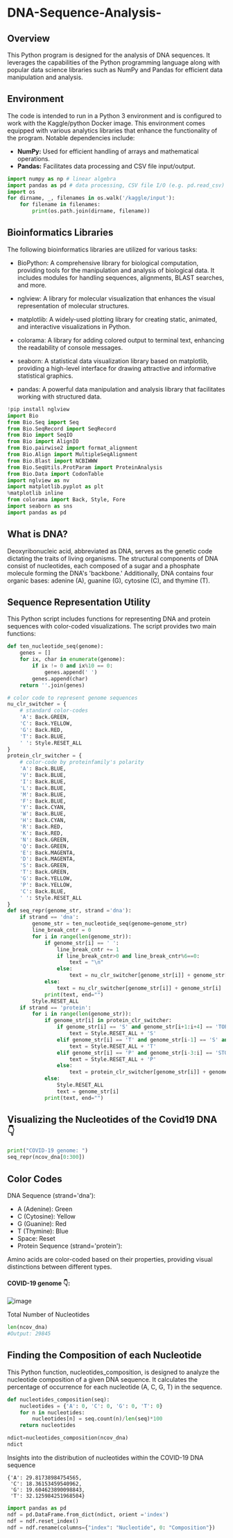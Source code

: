 # DNA-Sequence-Analysis-

## Overview

This Python program is designed for the analysis of DNA sequences. It leverages the capabilities of the Python programming language along with popular data science libraries such as NumPy and Pandas for efficient data manipulation and analysis.

## Environment
The code is intended to run in a Python 3 environment and is configured to work with the Kaggle/python Docker image. This environment comes equipped with various analytics libraries that enhance the functionality of the program. Notable dependencies include:

- **NumPy:** Used for efficient handling of arrays and mathematical operations.
- **Pandas:** Facilitates data processing and CSV file input/output.

```python
import numpy as np # linear algebra
import pandas as pd # data processing, CSV file I/O (e.g. pd.read_csv)
import os
for dirname, _, filenames in os.walk('/kaggle/input'):
    for filename in filenames:
        print(os.path.join(dirname, filename))
```

## Bioinformatics Libraries

The following bioinformatics libraries are utilized for various tasks:

- BioPython: A comprehensive library for biological computation, providing tools for the manipulation and analysis of biological data. It includes modules for handling sequences, alignments, BLAST searches, and more.

- nglview: A library for molecular visualization that enhances the visual representation of molecular structures.

- matplotlib: A widely-used plotting library for creating static, animated, and interactive visualizations in Python.

- colorama: A library for adding colored output to terminal text, enhancing the readability of console messages.
  
- seaborn: A statistical data visualization library based on matplotlib, providing a high-level interface for drawing attractive and informative statistical graphics.

- pandas: A powerful data manipulation and analysis library that facilitates working with structured data.

```python
!pip install nglview
import Bio
from Bio.Seq import Seq
from Bio.SeqRecord import SeqRecord
from Bio import SeqIO
from Bio import AlignIO
from Bio.pairwise2 import format_alignment 
from Bio.Align import MultipleSeqAlignment
from Bio.Blast import NCBIWWW
from Bio.SeqUtils.ProtParam import ProteinAnalysis
from Bio.Data import CodonTable
import nglview as nv
import matplotlib.pyplot as plt
%matplotlib inline
from colorama import Back, Style, Fore
import seaborn as sns
import pandas as pd
```

## What is DNA?

Deoxyribonucleic acid, abbreviated as DNA, serves as the genetic code dictating the traits of living organisms. The structural components of DNA consist of nucleotides, each composed of a sugar and a phosphate molecule forming the DNA's 'backbone.' Additionally, DNA contains four organic bases: adenine (A), guanine (G), cytosine (C), and thymine (T).

## Sequence Representation Utility
This Python script includes functions for representing DNA and protein sequences with color-coded visualizations. The script provides two main functions:

```python
def ten_nucleotide_seq(genome):
    genes = []
    for ix, char in enumerate(genome):
        if ix != 0 and ix%10 == 0:
            genes.append(' ')
        genes.append(char)
    return ''.join(genes)

# color code to represent genome sequences
nu_clr_switcher = {
    # standard color-codes
    'A': Back.GREEN,
    'C': Back.YELLOW,
    'G': Back.RED,
    'T': Back.BLUE,
    ' ': Style.RESET_ALL
}
protein_clr_switcher = {
    # color-code by proteinfamily's polarity
    'A': Back.BLUE,
    'V': Back.BLUE,
    'I': Back.BLUE,
    'L': Back.BLUE,
    'M': Back.BLUE,
    'F': Back.BLUE,
    'Y': Back.CYAN,
    'W': Back.BLUE,
    'H': Back.CYAN,
    'R': Back.RED,
    'K': Back.RED,
    'N': Back.GREEN,
    'Q': Back.GREEN,
    'E': Back.MAGENTA,
    'D': Back.MAGENTA,
    'S': Back.GREEN,
    'T': Back.GREEN,
    'G': Back.YELLOW,
    'P': Back.YELLOW,
    'C': Back.BLUE,
    ' ': Style.RESET_ALL
}
def seq_repr(genome_str, strand ='dna'):
    if strand == 'dna':
        genome_str = ten_nucleotide_seq(genome=genome_str)
        line_break_cntr = 0
        for i in range(len(genome_str)):
            if genome_str[i] == ' ':
                line_break_cntr += 1
                if line_break_cntr>0 and line_break_cntr%6==0:
                    text = "\n"
                else:
                    text = nu_clr_switcher[genome_str[i]] + genome_str[i]
            else:
                text = nu_clr_switcher[genome_str[i]] + genome_str[i]
            print(text, end="")
        Style.RESET_ALL
    if strand == 'protein':
        for i in range(len(genome_str)):
            if genome_str[i] in protein_clr_switcher:
                if genome_str[i] == 'S' and genome_str[i+1:i+4] == 'TOP':
                    text = Style.RESET_ALL + 'S'
                elif genome_str[i] == 'T' and genome_str[i-1] == 'S' and genome_str[i+1:i+3] == 'OP':
                    text = Style.RESET_ALL + 'T'
                elif genome_str[i] == 'P' and genome_str[i-3:i] == 'STO':
                    text = Style.RESET_ALL + 'P'
                else:
                    text = protein_clr_switcher[genome_str[i]] + genome_str[i]
            else:
                Style.RESET_ALL
                text = genome_str[i]
            print(text, end="")
```

## Visualizing the Nucleotides of the Covid19 DNA 👇

```python
print("COVID-19 genome: ")
seq_repr(ncov_dna[0:300])
```
## Color Codes
DNA Sequence (strand='dna'):

- A (Adenine): Green
- C (Cytosine): Yellow
- G (Guanine): Red
- T (Thymine): Blue
- Space: Reset
- Protein Sequence (strand='protein'):

Amino acids are color-coded based on their properties, providing visual distinctions between different types.

#### COVID-19 genome 👇:  

![image](https://github.com/IDrDomino/DNA-Sequence-Analysis-/assets/154571800/347fe3ba-139c-47f8-8c91-84fb3c4a805f)

Total Number of Nucleotides

```python
len(ncov_dna)
#Output: 29845
```

## Finding the Composition of each Nucleotide
This Python function, nucleotides_composition, is designed to analyze the nucleotide composition of a given DNA sequence. It calculates the percentage of occurrence for each nucleotide (A, C, G, T) in the sequence.

```python
def nucleotides_composition(seq):
    nucleotides = {'A': 0, 'C': 0, 'G': 0, 'T': 0}
    for n in nucleotides:
        nucleotides[n] = seq.count(n)/len(seq)*100
    return nucleotides
```

```python
ndict=nucleotides_composition(ncov_dna)
ndict
```

Insights into the distribution of nucleotides within the COVID-19 DNA sequence

```
{'A': 29.81738984754565,
 'C': 18.36153459540962,
 'G': 19.604623890098843,
 'T': 32.125984251968504}
```

```python
import pandas as pd
ndf = pd.DataFrame.from_dict(ndict, orient ='index')
ndf = ndf.reset_index()
ndf = ndf.rename(columns={"index": "Nucleotide", 0: "Composition"})
```

